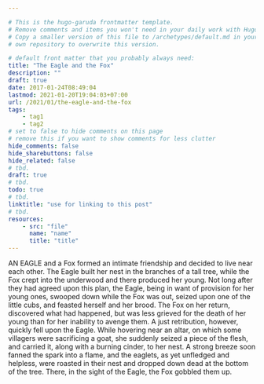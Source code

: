 ```yaml
---

# This is the hugo-garuda frontmatter template.
# Remove comments and items you won't need in your daily work with Hugo.
# Copy a smaller version of this file to /archetypes/default.md in your
# own repository to overwrite this version.

# default front matter that you probably always need:
title: "The Eagle and the Fox"
description: ""
draft: true
date: 2017-01-24T08:49:04
lastmod: 2021-01-20T19:04:03+07:00
url: /2021/01/the-eagle-and-the-fox
tags:
    - tag1
    - tag2
# set to false to hide comments on this page
# remove this if you want to show comments for less clutter
hide_comments: false
hide_sharebuttons: false
hide_related: false
# tbd.
draft: true
# tbd.
todo: true
# tbd.
linktitle: "use for linking to this post"
# tbd.
resources:
    - src: "file"
      name: "name"
      title: "title"
---
```

AN EAGLE and a Fox formed an intimate friendship and decided to live near each other. The Eagle built her nest in the branches of a tall tree, while the Fox crept into the underwood and there produced her young. Not long after they had agreed upon this plan, the Eagle, being in want of provision for her young ones, swooped down while the Fox was out, seized upon one of the little cubs, and feasted herself and her brood. The Fox on her return, discovered what had happened, but was less grieved for the death of her young than for her inability to avenge them. A just retribution, however, quickly fell upon the Eagle. While hovering near an altar, on which some villagers were sacrificing a goat, she suddenly seized a piece of the flesh, and carried it, along with a burning cinder, to her nest. A strong breeze soon fanned the spark into a flame, and the eaglets, as yet unfledged and helpless, were roasted in their nest and dropped down dead at the bottom of the tree. There, in the sight of the Eagle, the Fox gobbled them up.
